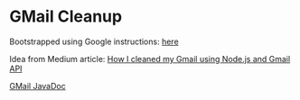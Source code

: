 # GMail Cleanup

Bootstrapped using Google instructions: [here](https://developers.google.com/gmail/api/quickstart/java)

Idea from Medium article: [How I cleaned my Gmail using Node.js and Gmail API](https://medium.com/front-end-weekly/how-i-cleaned-my-gmail-using-node-js-and-gmail-api-8de34f45970d)

[GMail JavaDoc](https://googleapis.dev/java/google-api-services-gmail/latest/index.html)